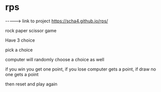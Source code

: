 # rps

-----> link to project https://scha4.github.io/rps/

rock paper scissor game

Have 3 choice

pick a choice

computer will randomly choose a choice as well

if you win you get one point,
if you lose computer gets a point,
if draw no one gets a point

then reset and play again
